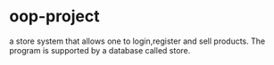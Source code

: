 # oop-project
a store system that allows one to login,register and sell products. The program is supported by a database called store.
